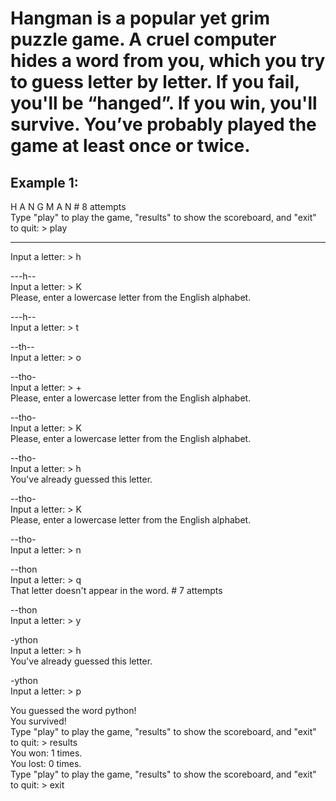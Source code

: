 # Hangman is a popular yet grim puzzle game. A cruel computer hides a word from you, which you try to guess letter by letter. If you fail, you'll be “hanged”. If you win, you'll survive. You’ve probably played the game at least once or twice.

## Example 1:

H A N G M A N  # 8 attempts  
Type "play" to play the game, "results" to show the scoreboard, and "exit" to quit: > play

------
Input a letter: > h

---h--  
Input a letter: > K  
Please, enter a lowercase letter from the English alphabet.

---h--  
Input a letter: > t

--th--  
Input a letter: > o

--tho-  
Input a letter: > +  
Please, enter a lowercase letter from the English alphabet.

--tho-  
Input a letter: > K  
Please, enter a lowercase letter from the English alphabet.

--tho-  
Input a letter: > h  
You've already guessed this letter.

--tho-  
Input a letter: > K  
Please, enter a lowercase letter from the English alphabet.

--tho-  
Input a letter: > n

--thon  
Input a letter: > q  
That letter doesn't appear in the word.  # 7 attempts

--thon  
Input a letter: > y

-ython  
Input a letter: > h  
You've already guessed this letter.

-ython  
Input a letter: > p  

You guessed the word python!  
You survived!  
Type "play" to play the game, "results" to show the scoreboard, and "exit" to quit: > results  
You won: 1 times.  
You lost: 0 times.  
Type "play" to play the game, "results" to show the scoreboard, and "exit" to quit: > exit
